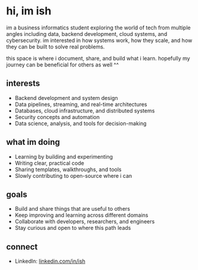 # hi, im ish

im a business informatics student exploring the world of tech from multiple angles including data, backend development, cloud systems, and cybersecurity. im interested in how systems work, how they scale, and how they can be built to solve real problems.

this space is where i document, share, and build what i learn. hopefully my journey can be beneficial for others as well ^^

## interests

- Backend development and system design  
- Data pipelines, streaming, and real-time architectures  
- Databases, cloud infrastructure, and distributed systems  
- Security concepts and automation  
- Data science, analysis, and tools for decision-making  

## what im doing

- Learning by building and experimenting  
- Writing clear, practical code  
- Sharing templates, walkthroughs, and tools  
- Slowly contributing to open-source where i can  

## goals

- Build and share things that are useful to others  
- Keep improving and learning across different domains  
- Collaborate with developers, researchers, and engineers  
- Stay curious and open to where this path leads  

## connect
 
- LinkedIn: [linkedin.com/in/ish](https://www.linkedin.com/in/ismail-bilkay-164175286/)
